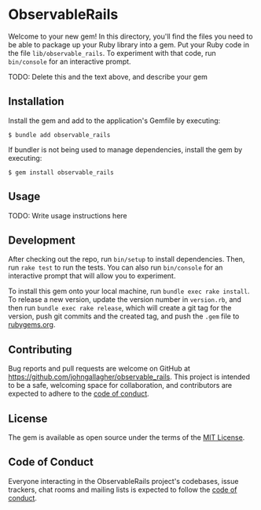 # ObservableRails

Welcome to your new gem! In this directory, you'll find the files you need to be able to package up your Ruby library into a gem. Put your Ruby code in the file `lib/observable_rails`. To experiment with that code, run `bin/console` for an interactive prompt.

TODO: Delete this and the text above, and describe your gem

## Installation

Install the gem and add to the application's Gemfile by executing:

    $ bundle add observable_rails

If bundler is not being used to manage dependencies, install the gem by executing:

    $ gem install observable_rails

## Usage

TODO: Write usage instructions here

## Development

After checking out the repo, run `bin/setup` to install dependencies. Then, run `rake test` to run the tests. You can also run `bin/console` for an interactive prompt that will allow you to experiment.

To install this gem onto your local machine, run `bundle exec rake install`. To release a new version, update the version number in `version.rb`, and then run `bundle exec rake release`, which will create a git tag for the version, push git commits and the created tag, and push the `.gem` file to [rubygems.org](https://rubygems.org).

## Contributing

Bug reports and pull requests are welcome on GitHub at https://github.com/johngallagher/observable_rails. This project is intended to be a safe, welcoming space for collaboration, and contributors are expected to adhere to the [code of conduct](https://github.com/johngallagher/observable_rails/blob/main/CODE_OF_CONDUCT.md).

## License

The gem is available as open source under the terms of the [MIT License](https://opensource.org/licenses/MIT).

## Code of Conduct

Everyone interacting in the ObservableRails project's codebases, issue trackers, chat rooms and mailing lists is expected to follow the [code of conduct](https://github.com/johngallagher/observable_rails/blob/main/CODE_OF_CONDUCT.md).
